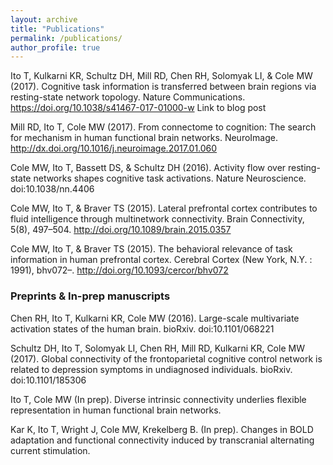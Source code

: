 ```yaml
---
layout: archive
title: "Publications"
permalink: /publications/
author_profile: true
---
```


Ito T, Kulkarni KR, Schultz DH, Mill RD, Chen RH, Solomyak LI, & Cole MW (2017). Cognitive task information is transferred between brain regions via resting-state network topology. Nature Communications. https://doi.org/10.1038/s41467-017-01000-w
Link to blog post

Mill RD, Ito T, Cole MW (2017). From connectome to cognition: The search for mechanism in human functional brain networks. NeuroImage. http://dx.doi.org/10.1016/j.neuroimage.2017.01.060

Cole MW, Ito T, Bassett DS, & Schultz DH (2016). Activity flow over resting-state networks shapes cognitive task activations. Nature Neuroscience. doi:10.1038/nn.4406

Cole MW, Ito T, & Braver TS (2015). Lateral prefrontal cortex contributes to fluid intelligence through multinetwork connectivity. Brain Connectivity, 5(8), 497–504. http://doi.org/10.1089/brain.2015.0357

Cole MW, Ito T, & Braver TS (2015). The behavioral relevance of task information in human prefrontal cortex. Cerebral Cortex (New York, N.Y. : 1991), bhv072–. http://doi.org/10.1093/cercor/bhv072

### Preprints & In-prep manuscripts

Chen RH, Ito T, Kulkarni KR, Cole MW (2016). Large-scale multivariate activation states of the human brain. bioRxiv. doi:10.1101/068221

Schultz DH, Ito T, Solomyak LI, Chen RH, Mill RD, Kulkarni KR, Cole MW (2017). Global connectivity of the frontoparietal cognitive control network is related to depression symptoms in undiagnosed individuals. bioRxiv. doi:10.1101/185306

Ito T, Cole MW (In prep). Diverse intrinsic connectivity underlies flexible representation in human functional brain networks.

Kar K, Ito T, Wright J, Cole MW, Krekelberg B. (In prep). Changes in BOLD adaptation and functional connectivity induced by transcranial alternating current stimulation.
